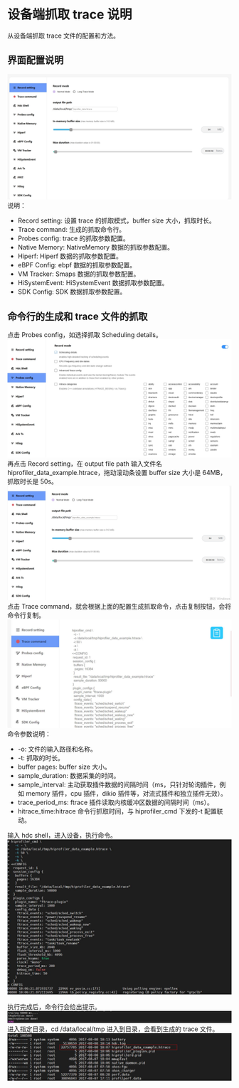 # 设备端抓取 trace 说明

从设备端抓取 trace 文件的配置和方法。

## 界面配置说明

![GitHub Logo](../../figures/hiprofilercmd/systraceconfig.jpg)
说明：

- Record setting: 设置 trace 的抓取模式，buffer size 大小，抓取时长。
- Trace command: 生成的抓取命令行。
- Probes config: trace 的抓取参数配置。
- Native Memory: NativeMemory 数据的抓取参数配置。
- Hiperf: Hiperf 数据的抓取参数配置。
- eBPF Config: ebpf 数据的抓取参数配置。
- VM Tracker: Smaps 数据的抓取参数配置。
- HiSystemEvent: HiSystemEvent 数据抓取参数配置。
- SDK Config: SDK 数据抓取参数配置。

## 命令行的生成和 trace 文件的抓取

点击 Probes config，如选择抓取 Scheduling details。
![GitHub Logo](../../figures/hiprofilercmd/Scheduling.png)
再点击 Record setting，在 output file path 输入文件名 hiprofiler_data_example.htrace，拖动滚动条设置 buffer size 大小是 64MB，抓取时长是 50s。
![GitHub Logo](../../figures/hiprofilercmd/tracesetting.png)
点击 Trace command，就会根据上面的配置生成抓取命令，点击复制按钮，会将命令行复制。
![GitHub Logo](../../figures/hiprofilercmd/command.jpg)
命令参数说明：

- -o: 文件的输入路径和名称。
- -t: 抓取的时长。
- buffer pages: buffer size 大小。
- sample_duration: 数据采集的时间。
- sample_interval: 主动获取插件数据的间隔时间（ms，只针对轮询插件，例如 memory 插件，cpu 插件，dikio 插件等，对流式插件和独立插件无效）。
- trace_period_ms: ftrace 插件读取内核缓冲区数据的间隔时间（ms）。
- hitrace_time:hitrace 命令行抓取时间，与 hiprofiler_cmd 下发的-t 配置联动。

输入 hdc shell，进入设备，执行命令。
![GitHub Logo](../../figures/hiprofilercmd/excutecommand.jpg)

执行完成后，命令行会给出提示。
![GitHub Logo](../../figures/hiprofilercmd/commandend.jpg)
进入指定目录，cd /data/local/tmp 进入到目录，会看到生成的 trace 文件。
![GitHub Logo](../../figures/hiprofilercmd/htrace.jpg)
